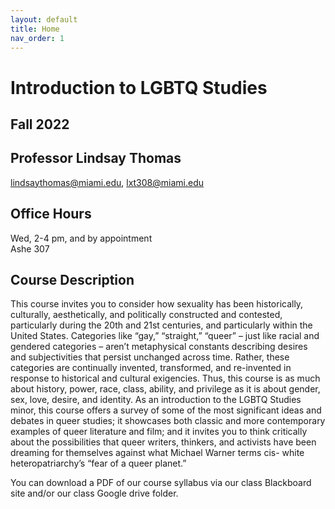 ```yaml
---
layout: default
title: Home
nav_order: 1
---
```

# Introduction to LGBTQ Studies
## Fall 2022
## Professor Lindsay Thomas
<lindsaythomas@miami.edu>, <lxt308@miami.edu>

## Office Hours
Wed, 2-4 pm, and by appointment</br>
Ashe 307

## Course Description
This course invites you to consider how sexuality has been historically, culturally, aesthetically, and politically constructed and contested, particularly during the 20th and 21st centuries, and particularly within the United States. Categories like “gay,” “straight,” “queer” – just like racial and gendered categories – aren’t metaphysical constants describing desires and subjectivities that persist unchanged across time. Rather, these categories are continually invented, transformed, and re-invented in response to historical and cultural exigencies. Thus, this course is as much about history, power, race, class, ability, and privilege as it is about gender, sex, love, desire, and identity. As an introduction to the LGBTQ Studies minor, this course offers a survey of some of the most significant ideas and debates in queer studies; it showcases both classic and more contemporary examples of queer literature and film; and it invites you to think critically about the possibilities that queer writers, thinkers, and activists have been dreaming for themselves against what Michael Warner terms cis- white heteropatriarchy’s “fear of a queer planet.”

You can download a PDF of our course syllabus via our class Blackboard site and/or our class Google drive folder.
